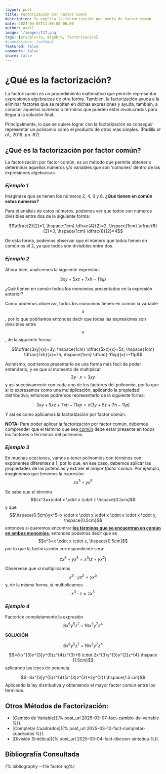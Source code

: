 ```yaml
---
layout: post
title: Factorización por Factor Común
description: Se explica la factorización por medio de factor común.
date: 2024-04-04T11:00:00-06:00
author: axell
image: '/images/117.png'
tags: [precálculo, álgebra, factorización]
#commissions: [cofoma]
featured: false
comments: false
share: false
---
```


# ¿Qué es la factorización?

La factorización es un procedimiento matemático que permite representar expresiones algebraicas de otra forma. También, la factorización ayuda a la eliminar factores que se repiten en dichas expresiones y ayuda, también, a conocer aquellos números o términos que pueden estar involucrados para llegar a la solución final. 

Principalmente, lo que se quiere lograr con la factorización es conseguir representar un polinomio como el producto de otros más simples. (Padilla _et al._, 2019, pp. 82)

## ¿Qué es la factorización por factor común?

La factorización por factor común, es un método que permite obtener o determinar aquellos números y/o variables que son 'comunes' dentro de las expresiones algebraicas.

### ***Ejemplo 1*** 

Imagínese que se tienen los números 2, 4, 6 y 8. **¿Qué tienen en común estos números?**

Para el análisis de estos números, podemos ver que todos son números divisibles entre dos de la siguiente forma:

$$\dfrac{2}{2}=1, \hspace{1cm} \dfrac{4}{2}=2, \hspace{1cm} \dfrac{6}{2}=3, \hspace{1cm} \dfrac{8}{2}=4$$

De esta forma, podemos observar que el número que todos tienen en común es el 2, ya que todos son divisibles entre dos. 

### ***Ejemplo 2***

Ahora bien, analicemos la siguiente expresión: 

$$3xy+5xz+7xh-11xp$$

¿Qué tienen en común todos los monomios presentados en la expresión anterior?

Como podemos observar, todos los monomios tienen en común la variable $$x$$, por lo que podríamos entonces decir que todas las expresiones son divisibles entre $$x$$, de la siguiente forma: 

$$\dfrac{3xy}{x}=3y, \hspace{1cm} \dfrac{5xz}{x}=5z, \hspace{1cm} \dfrac{7xh}{x}=7h, \hspace{1cm} \dfrac{-11xp}{x}=-11p$$

Asimismo, podríamos presentarlo de una forma más facil de poder entenderlo, y es que al momento de multiplicar $$3y \cdot x =3xy$$ y así sucesivamente con cada uno de los factores del polinomio, por lo que si lo expresamos como una multiplicación, aplicando la propiedad distributiva; entonces podremos representarlo de la siguiente forma:

$$3xy+5xz+7xh-11xp=x(3y+5z+7h-11p)$$ 

Y así es como aplicamos la factorización por factor común. 

**NOTA:** Para poder aplicar la factorización por factor común, debemos comprender que el término que sea <span style="text-decoration: underline;">común</span> debe estar presente en todos los factores o térrminos del polinomio.

### ***Ejemplo 3***

En muchas ocaciones, vamos a tener polinomios con términos con exponentes diferentes a 1, por lo que, en ese caso, debemos aplicar las propiedades de las potencias y extraer el *mayor factor común*. Por ejemplo, imaginemos que tenemos la expresión $$zx^3+yx^5$$

Se sabe que el término $$zx^3=x\cdot x \cdot x \cdot z \hspace{0.5cm}$$ y que $$\hspace{0.5cm}yx^5=x \cdot x \cdot x \cdot x \cdot x \cdot x \cdot y, \hspace{0.5cm}$$ entonces si queremos encontrar <span style="text-decoration: underline;"><strong>los términos que se encuentran en común en ambos monomios</strong></span>, entonces podemos decir que es $$x^3=x \cdot x \cdot x, \hspace{0.5cm}$$ por lo que la factorización correspondiente será:

$$zx^3+yx^5=x^3(z+yx^2)$$

Obsérvese que si multiplicamos $$x^3 \cdot yx^2=yx^5$$ y, de la misma forma, si multiplicamos $$x^3 \cdot z=zx^3$$

### ***Ejemplo 4***

Factorice completamente la expresión $$8x^{6}y^{5}z^{7}+16x^{3}y^{7}z^{4}$$

**SOLUCIÓN**

$$8x^{6}y^{5}z^{7}+16x^{3}y^{7}z^{4}$$

$$=8 x^{3}x^{3}y^{5}z^{4}z^{3}+8 \cdot 2x^{3}y^{5}y^{2}z^{4} \hspace {1.5cm}$$ aplicando las leyes de potencia.

$$=8x^{3}y^{5}z^{4}(x^{3}z^{3}+2y^{2})  \hspace{1.5 cm}$$ Aplicando la ley distributiva y obteniendo el mayor factor común entre los términos. 

## Otros Métodos de Factorización:

* [Cambio de Variable]({% post_url 2025-03-07-fact-cambio-de-variable %}).
* [Completar Cuadrados]({% post_url 2025-03-10-fact-completar-cuadrados %}).
* [División Sintética]({% post_url 2025-03-04-fact-division-sintetica %}).

## Bibliografía Consultada

{% bibliography --file factoring%}
